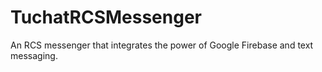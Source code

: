 # TuchatRCSMessenger
An RCS messenger that integrates the power of Google Firebase and text messaging.
